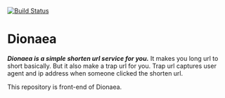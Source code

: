 [![Build Status](https://travis-ci.com/ranghild/dionaea-vuetify.svg?branch=develop)](https://travis-ci.com/ranghild/dionaea-vuetify)
# Dionaea

***Dionaea is a simple shorten url service for you.*** It makes you long url to short basically. But it also make a trap url for you. Trap url captures user agent and ip address when someone clicked the shorten url. 

This repository is front-end of Dionaea.
